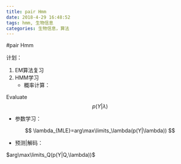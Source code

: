 ```yaml
---
title: pair Hmm
date: 2018-4-29 16:48:52
tags: hmm, 生物信息
categories: 生物信息，算法
---
```


#pair Hmm

计划：

1. EM算法复习
2. HMM学习
   - 概率计算：


Evaluate 
$$
p(Y|\lambda)
$$

- 参数学习：

$$
\lambda_{MLE}=arg\max\limits_\lambda(p(Y|\lambda))
$$

- 预测|解码：

$arg\max\limits_Q(p(Y|Q,\lambda))$


